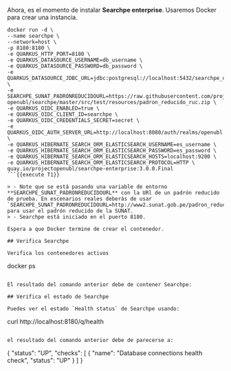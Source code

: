Ahora, es el momento de instalar **Searchpe enterprise**. Usaremos Docker para crear una instancia.

```
docker run -d \
--name searchpe \
--network=host \
-p 8180:8180 \
-e QUARKUS_HTTP_PORT=8180 \
-e QUARKUS_DATASOURCE_USERNAME=db_username \
-e QUARKUS_DATASOURCE_PASSWORD=db_password \
-e QUARKUS_DATASOURCE_JDBC_URL=jdbc:postgresql://localhost:5432/searchpe_db \
-e SEARCHPE_SUNAT_PADRONREDUCIDOURL=https://raw.githubusercontent.com/project-openubl/searchpe/master/src/test/resources/padron_reducido_ruc.zip \
-e QUARKUS_OIDC_ENABLED=true \
-e QUARKUS_OIDC_CLIENT_ID=searchpe \
-e QUARKUS_OIDC_CREDENTIALS_SECRET=secret \
-e QUARKUS_OIDC_AUTH_SERVER_URL=http://localhost:8080/auth/realms/openubl \
-e QUARKUS_HIBERNATE_SEARCH_ORM_ELASTICSEARCH_USERNAME=es_username \
-e QUARKUS_HIBERNATE_SEARCH_ORM_ELASTICSEARCH_PASSWORD=es_password \
-e QUARKUS_HIBERNATE_SEARCH_ORM_ELASTICSEARCH_HOSTS=localhost:9200 \
-e QUARKUS_HIBERNATE_SEARCH_ORM_ELASTICSEARCH_PROTOCOL=HTTP \
quay.io/projectopenubl/searchpe-enterprise:3.0.0.Final
```{{execute T1}}

> - Note que se está pasando una variable de entorno **SEARCHPE_SUNAT_PADRONREDUCIDOURL** con la URl de un padrón reducido de prueba. En escenarios reales deberás de usar `SEARCHPE_SUNAT_PADRONREDUCIDOURL=http://www2.sunat.gob.pe/padron_reducido_ruc.zip` para usar el padrón reducido de la SUNAT.
> - Searchpe está iniciado en el puerto 8180.

Espera a que Docker termine de crear el contenedor.

## Verifica Searchpe

Verifica los contenedores activos

```
docker ps
```{{execute T1}}

El resultado del comando anterior debe de contener Searchpe:

## Verifica el estado de Searchpe

Puedes ver el estado `Health status` de Searchpe usando:

```
curl http://localhost:8180/q/health
```{{execute T1}}

el resultado del comando anterior debe de parecerse a:

```
{
    "status": "UP",
    "checks": [
        {
            "name": "Database connections health check",
            "status": "UP"
        }
    ]
}
```